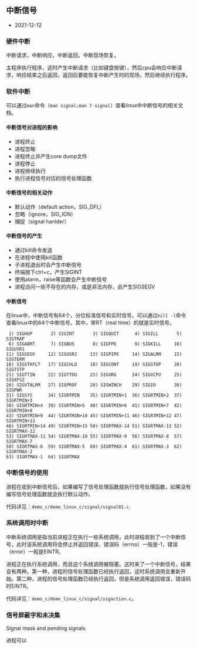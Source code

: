 ## 中断信号

- 2021-12-12

### 硬件中断

中断请求，中断响应，中断返回，中断现场恢复。

主程序执行程序，这时产生中断请求（比如键盘按键），然后cpu会响应中断请求，响应结束之后返回，返回后要能恢复中断产生时的现场，然后继续执行程序。

### 软件中断

可以通过`man`命令（`man signal;man 7 signal`）查看linux中中断信号的相关文档。

#### 中断信号对进程的影响

- 进程终止
- 进程忽略
- 进程终止并产生core dump文件
- 进程停止
- 进程继续执行
- 执行进程信号对应的信号处理函数

#### 中断信号的相关动作

- 默认动作（default action，SIG_DFL）
- 忽略（ignore，SIG_IGN）
- 捕捉（signal hanlder）

#### 中断信号的产生

- 通过kill命令发送
- 在进程中使用kill函数
- 子进程退出时会产生中断信号
- 终端按下ctrl+c，产生SIGINT
- 使用alarm，raise等函数会产生中断信号
- 进程访问一些不存在的内存，或是非法内存，会产生SIGSEGV

#### 中断信号

在linux中，中断信号有64个，分位标准信号和实时信号。可以通过`kill -l`命令查看linux中的64个中断信号。其中，带RT（real time）的就是实时信号。

```
 1) SIGHUP       2) SIGINT       3) SIGQUIT      4) SIGILL       5) SIGTRAP
 6) SIGABRT      7) SIGBUS       8) SIGFPE       9) SIGKILL     10) SIGUSR1
11) SIGSEGV     12) SIGUSR2     13) SIGPIPE     14) SIGALRM     15) SIGTERM
16) SIGSTKFLT   17) SIGCHLD     18) SIGCONT     19) SIGSTOP     20) SIGTSTP
21) SIGTTIN     22) SIGTTOU     23) SIGURG      24) SIGXCPU     25) SIGXFSZ
26) SIGVTALRM   27) SIGPROF     28) SIGWINCH    29) SIGIO       30) SIGPWR
31) SIGSYS      34) SIGRTMIN    35) SIGRTMIN+1  36) SIGRTMIN+2  37) SIGRTMIN+3
38) SIGRTMIN+4  39) SIGRTMIN+5  40) SIGRTMIN+6  41) SIGRTMIN+7  42) SIGRTMIN+8
43) SIGRTMIN+9  44) SIGRTMIN+10 45) SIGRTMIN+11 46) SIGRTMIN+12 47) SIGRTMIN+13
48) SIGRTMIN+14 49) SIGRTMIN+15 50) SIGRTMAX-14 51) SIGRTMAX-13 52) SIGRTMAX-12
53) SIGRTMAX-11 54) SIGRTMAX-10 55) SIGRTMAX-9  56) SIGRTMAX-8  57) SIGRTMAX-7
58) SIGRTMAX-6  59) SIGRTMAX-5  60) SIGRTMAX-4  61) SIGRTMAX-3  62) SIGRTMAX-2
63) SIGRTMAX-1  64) SIGRTMAX
```

### 中断信号的使用

进程在收到中断信号后，如果编写了信号处理函数就执行信号处理函数，如果没有编写信号处理函数就会执行默认动作。

代码详见：`demo_c/demo_linux_c/signal/signal01.c`.

### 系统调用时中断

中断系统调用是指当前进程正在执行一些系统调用，此时进程收到了一个中断信号，此时该系统调用将会停止并返回错误，错误码（errno）一般是-1，错误（error）一般是EINTR。

进程正在执行系统调用，而且这个系统调用被阻塞。这时来了一个中断信号，结果会有两种。第一种，进程的信号处理函数已经执行返回，这时系统调用会重新开始。第二种，进程的信号处理函数已经执行返回，但是系统调用返回错误，错误码时EINTR。

代码详见：`demo_c/demo_linux_c/signal/sigaction.c`。

### 信号屏蔽字和未决集

Signal mask and pending signals

进程可以

